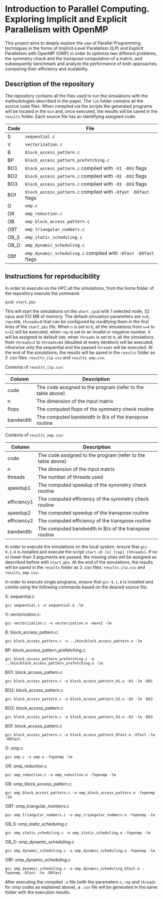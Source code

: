 # Introduction to Parallel Computing. Exploring Implicit and Explicit Parallelism with OpenMP
This project aims to deeply explore the use of Parallel Programming techniques in the forms of Implicit-Level Parallelism (ILP) and Explicit Parallelism with OpenMP (OMP) in order to optimize two different problems, the symmetry check and the transpose computation of a matrix, and subsequently benchmark and analyze the performance of both approaches, comparing their efficiency and scalability.

## Description of the repository
The repository contains all the files used to run the simulations with the methodologies described in the paper. The `lib` folder contains all the source code files. When compiled via the scripts the generated programs will be located in the `bin` and, once executed, the results will be saved in the `results` folder.
Each source file has an identifying assigned code:

| Code      | File |
| ----------- | ----------- |
| S | `sequential.c` |
| V | `vectorization.c` |
| B | `block_access_pattern.c` |
| BP | `block_access_pattern_prefetching.c` |
| BO1 | `block_access_pattern.c` compiled with `-O1 -DO1` flags |
| BO2 | `block_access_pattern.c` compiled with `-O2 -DO2` flags |
| BO3 | `block_access_pattern.c` compiled with `-O3 -DO3` flags |
| BOf | `block_access_pattern.c` compiled with `-Ofast -DOfast` flags |
| O | `omp.c` |
| OR | `omp_reduction.c` |
| OB | `omp_block_access_pattern.c` |
| OBT | `omp_triangular_numbers.c`  |
| OB_S | `omp_static_scheduling.c` |
| OB_D | `omp_dynamic_scheduling.c` |
| OBf | `omp_dynamic_scheduling.c` compiled with `-Ofast -DOfast` flags |


## Instructions for reproducibility
In order to execute on the HPC all the simulations, from the home folder of the repository execute the command:
```
qsub start.pbs
```
This will start the simulations on the `short_cpuQ` with 1 selected node, 32 cpus and 512 MB of memory. The default simulation parameters are `n=0`, `rep=500`, `threads=0` that can be configured by modifying them in the first lines of the `start.pbs` file. When `n` is set to `0`, all the simulations from `n=4` to `n=12` will be executed; when `rep` is set to an invalid or negative number, it will be assigned to default  `500`; when `threads` is set to `0`, all the simulations from `threads=2` to `threads=64` (doubled at every iteration) will be executed, otherwise only the sequential and the passed `threads` will be executed. At the end of the simulations, the results will be saved in the `results` folder as 2 .csv files: `results_ilp.csv` and `results_omp.csv`.

Contents of `results_ilp.csv`:

| Column      | Description |
| ----------- | ----------- |
| code        | The code assigned to the program (refer to the table above) |
| n | The dimension of the input matrix |
| flops | The computed flops of the symmetry check routine |
| bandwidth | The computed bandwidth in B/s of the transpose routine |

Contents of `results_omp.csv`:

| Column      | Description |
| ----------- | ----------- |
| code        | The code assigned to the program (refer to the table above) |
| n | The dimension of the input matrix |
| threads | The number of threads used |
| speedup1 | The computed speedup of the symmetry check routine |
| efficiency1 | The computed efficiency of the symmetry check routine |
| speedup2 | The computed speedup of the transpose routine |
| efficiency2 | The computed efficiency of the transpose routine |
| bandwidth | The computed bandwidth in B/s of the transpose routine |

In order to execute the simulations on the local system, ensure that `gcc-9.1.0` is installed and execute the script `start.sh [n] [rep] [threads]`. If no or lower than 3 arguments are passed, the missing ones will be assigned as described before with `start.pbs`. At the end of the simulations, the results will be saved in the `results` folder as 2 .csv files: `results_ilp.csv` and `results_omp.csv`.

In order to execute single programs, ensure that `gcc-9.1.0` is installed and comile using the following commands based on the desired source file:

S: sequential.c
```
gcc sequential.c -o sequential.o -lm
```

V: vectorization.c:
```
gcc vectorization.c -o vectorization.o -mavx2 -lm
```

B: block_access_pattern.c:
```
gcc block_access_pattern.c -o ../bin/block_access_pattern.o -lm
```

BP: block_access_pattern_prefetching.c:
```
gcc block_access_pattern_prefetching.c -o ../bin/block_access_pattern_prefetching.o -lm
```

BO1: block_access_pattern.c
```
gcc block_access_pattern.c -o block_access_pattern_O1.o -O1 -lm -DO1
```

BO2: block_access_pattern.c
```
gcc block_access_pattern.c -o block_access_pattern_O2.o -O2 -lm -DO2
```

BO3: block_access_pattern.c
```
gcc block_access_pattern.c -o block_access_pattern_O3.o -O3 -lm -DO3
```

BOf: block_access_pattern.c
```
gcc block_access_pattern.c -o block_access_pattern_Ofast.o -Ofast -lm -DOfast
```

O: omp.c
```
gcc omp.c -o omp.o -fopenmp -lm
```

OR: omp_reduction.c
```
gcc omp_reduction.c -o omp_reduction.o -fopenmp -lm
```

OB: omp_block_access_pattern.c
```
gcc omp_block_access_pattern.c -o omp_block_access_pattern.o -fopenmp -lm
```

OBT: omp_triangular_numbers.c
```
gcc omp_triangular_numbers.c -o omp_triangular_numbers.o -fopenmp -lm
```

OB_S: omp_static_scheduling.c
```
gcc omp_static_scheduling.c -o omp_static_scheduling.o -fopenmp -lm
```

OB_D: omp_dynamic_scheduling.c
```
gcc omp_dynamic_scheduling.c -o omp_dynamic_scheduling.o -fopenmp -lm
```

OBf: omp_dynamic_scheduling.c
```
gcc omp_dynamic_scheduling.c -o omp_dynamic_scheduling_Ofast.o -fopenmp -Ofast -lm -DOfast
```

After executing the compiled `.o` file (with the parameters `n`, `rep` and `threads` for omp codes as explained above), a `.csv` file will be generated in the same folder with the execution results.
